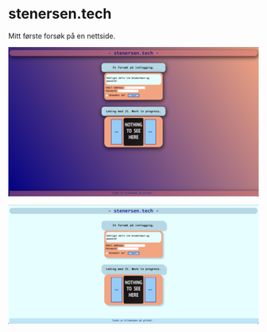 # stenersen.tech
Mitt første forsøk på en nettside.

![10 Des 2022](https://github.com/fstenersen/stenersen.tech/blob/main/img/10%20Des%202022.jpeg?raw=true)

![7 Des2022](https://github.com/fstenersen/stenersen.tech/blob/main/img/7%20Des%202022.png?raw=true)
